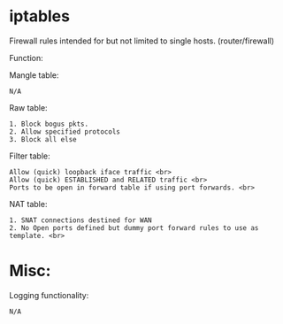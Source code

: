 # iptables
Firewall rules intended for but not limited to single hosts. (router/firewall)

Function:

Mangle table:
```
N/A
```
Raw table: 
```
1. Block bogus pkts.
2. Allow specified protocols
3. Block all else
```
Filter table:
```
Allow (quick) loopback iface traffic <br>
Allow (quick) ESTABLISHED and RELATED traffic <br>
Ports to be open in forward table if using port forwards. <br>
```

NAT table:
```
1. SNAT connections destined for WAN
2. No Open ports defined but dummy port forward rules to use as template. <br>
```

# Misc:

Logging functionality:
```
N/A
```
